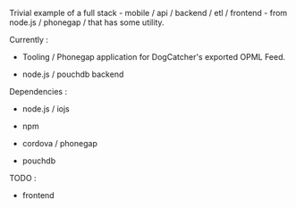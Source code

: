 Trivial example of a full stack - mobile / api / backend / etl / frontend - from node.js / phonegap / that has some utility.

Currently :

* Tooling / Phonegap application for DogCatcher's exported OPML Feed.

* node.js / pouchdb backend

Dependencies :

* node.js / iojs

* npm

* cordova / phonegap

* pouchdb

TODO :

* frontend
